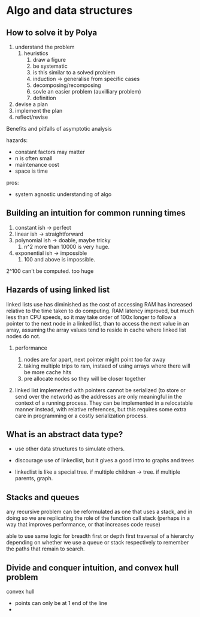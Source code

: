 # Algo and data structures

## How to solve it by Polya

1. understand the problem
   1. heuristics
      1. draw a figure
      2. be systematic
      3. is this similar to a solved problem
      4. induction -> generalise from specific cases
      5. decomposing/recomposing
      6. sovle an easier problem (auxilliary problem)
      7. definition
2. devise a plan
3. implement the plan
4. reflect/revise

Benefits and pitfalls of asymptotic analysis

hazards:

- constant factors may matter
- n is often small
- maintenance cost
- space is time

pros:

- system agnostic understanding of algo

## Building an intuition for common running times

1. constant ish -> perfect
2. linear ish -> straightforward
3. polynomial ish -> doable, maybe tricky
   1. n^2 more than 10000 is very huge.
4. exponential ish -> impossible
   1. 100 and above is impossible.

2^100 can't be computed. too huge

## Hazards of using linked list

linked lists use has diminished as the cost of accessing RAM has increased relative to the time taken to do computing. RAM latency improved, but much less than CPU speeds, so it may take order of 100x longer to follow a pointer to the next node in a linked list, than to access the next value in an array, assuming the array values tend to reside in cache where linked list nodes do not.

1. performance
   1. nodes are far apart, next pointer might point too far away
   2. taking multiple trips to ram, instaed of using arrays where there will be more cache hits
   3. pre allocate nodes so they will be closer together

2. linked list implemented with pointers cannot be serialized (to store or send over the network) as the addresses are only meaningful in the context of a running process. They can be implemented in a relocatable manner instead, with relative references, but this requires some extra care in programming or a costly serialization process.

## What is an abstract data type?

- use other data structures to simulate others.

- discourage use of linkedlist, but it gives a good intro to graphs and trees
- linkedlist is like a special tree. if multiple children -> tree. if multiple parents, graph.

## Stacks and queues

any recursive problem can be reformulated as one that uses a stack, and in doing so we are replicating the role of the function call stack (perhaps in a way that improves performance, or that increases code reuse)

able to use same logic for breadth first or depth first traversal of a hierarchy depending on whether we use a queue or stack respectively to remember the paths that remain to search.

## Divide and conquer intuition, and convex hull problem

convex hull

- points can only be at 1 end of the line
-  